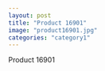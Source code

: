 ```yaml
---
layout: post
title: "Product 16901"
image: "product16901.jpg"
categories: "category1"
---
```

Product 16901
